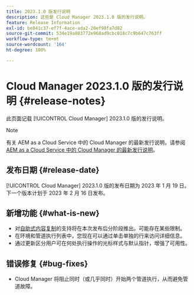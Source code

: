```yaml
---
title: 2023.1.0 版发行说明
description: 这些是 Cloud Manager 2023.1.0 版的发行说明。
feature: Release Information
exl-id: be841c37-ef7f-4ace-ada2-20ef98fa7d82
source-git-commit: 534e19a803772e968ad9cbc018c7c9b647c763ff
workflow-type: tm+mt
source-wordcount: '164'
ht-degree: 100%

---
```


# Cloud Manager 2023.1.0 版的发行说明 {#release-notes}

此页面记载 [!UICONTROL Cloud Manager] 2023.1.0 版的发行说明。

>[!NOTE]
>
>有关 AEM as a Cloud Service 中的 Cloud Manager 的最新发行说明，请参阅 [AEM as a Cloud Service 中的 Cloud Manager 的最新发行说明](https://experienceleague.adobe.com/docs/experience-manager-cloud-service/content/implementing/using-cloud-manager/release-notes-cloud-manager/release-notes-cm-current.html)。

## 发布日期 {#release-date}

[!UICONTROL Cloud Manager] 2023.1.0 版的发布日期为 2023 年 1 月 19 日。下一个版本计划于 2023 年 2 月 16 日发布。

## 新增功能 {#what-is-new}

* 对[自助式内容复制](/help/using/content-copy.md)的支持将在本次发布后分阶段推出。可能存在某些限制。
* 在环境和管道执行列表中，您现在可以通过单击单独的行来访问详细信息。
* 通过更新区分用户可在何处执行操作的光标样式与默认指针，增强了可用性。

## 错误修复 {#bug-fixes}

* Cloud Manager 将阻止同时（或几乎同时）开始两个管道执行，从而避免管道故障。

